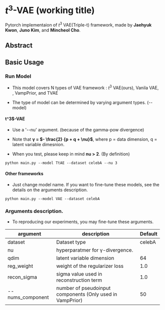 # $t^3$-VAE (working title)

Pytorch implementaion of $t^3$ VAE(Triple-t) framework, made by **Jaehyuk Kwon**, **Juno Kim**, and **Mincheol Cho**.

## Abstract


## Basic Usage

### Run Model

- This model covers N types of VAE framework : $t^3$ VAE(ours), Vanila VAE, , VampPrior, and TVAE
 
- The type of model can be determined by varying argument types. (--model)


#### t^3$-VAE

- Use a '--nu' argument. (because of the gamma-pow divergence)

- Note that **γ = $- \frac{2} {p + q + \nu}$**, where p = data dimension, q = latent variable dimesnion.

- When you test, please keep in mind **nu > 2**. (By definition)

```
python main.py --model TtAE --dataset celebA --nu 3
```

#### Other frameworks

- Just change model name. If you want to fine-tune these models, see the details on the arguments description.

```
python main.py --model VAE --dataset celebA
```

### Arguments description.

- To reproducing our experiments, you may fine-tune these arguments.

|argument|description|Default|
|------|---|---|
|dataset|Dataset type|celebA|
|nu |hyperparatmer for γ-divergence.||
|qdim| latent variable dimension| 64|
|reg_weight| weight of the regularizer loss| 1.0|
|recon_sigma| sigma value used in reconstruction term| 1.0|
|--nums_component| number of pseudoinput components (Only used in VampPrior)|50|

